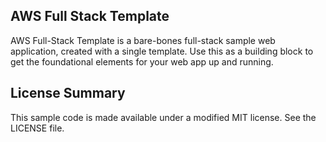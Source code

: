 ## AWS Full Stack Template

AWS Full-Stack Template is a bare-bones full-stack sample web application, created with a single template. Use this as a building block to get the foundational elements for your web app up and running.

## License Summary

This sample code is made available under a modified MIT license. See the LICENSE file.
